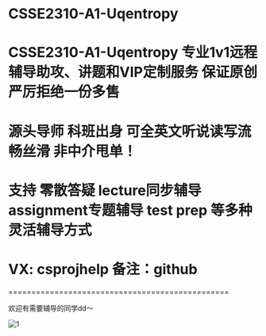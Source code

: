 # CSSE2310-A1-Uqentropy
# CSSE2310-A1-Uqentropy 专业1v1远程辅导助攻、讲题和VIP定制服务 保证原创 严厉拒绝一份多售
# 源头导师 科班出身 可全英文听说读写流畅丝滑 非中介甩单！
# 支持 零散答疑 lecture同步辅导 assignment专题辅导 test prep 等多种灵活辅导方式
# VX: csprojhelp 备注：github

================================================

欢迎有需要辅导的同学dd～

![1]([https://github.com/CSPRJSV/CSSE2010-7201-AVR-Project-Battleship/blob/main/ad-1.png](https://github.com/CSPRJSV/CSSE2310-A1-Uqentropy/blob/main/csse2310-A1-ad.png))

